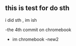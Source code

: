 this is test for do sth
--
i did sth , im ish

-the 4th commit on chromebook


- im chromebook -new2
